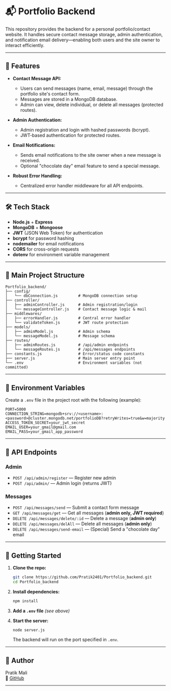 # 📬 Portfolio Backend

This repository provides the backend for a personal portfolio/contact website. It handles secure contact message storage, admin authentication, and notification email delivery—enabling both users and the site owner to interact efficiently.

---

## 🚀 Features

- **Contact Message API:**  
  - Users can send messages (name, email, message) through the portfolio site's contact form.
  - Messages are stored in a MongoDB database.
  - Admin can view, delete individual, or delete all messages (protected routes).

- **Admin Authentication:**  
  - Admin registration and login with hashed passwords (bcrypt).
  - JWT-based authentication for protected routes.

- **Email Notifications:**  
  - Sends email notifications to the site owner when a new message is received.
  - Optional "chocolate day" email feature to send a special message.

- **Robust Error Handling:**  
  - Centralized error handler middleware for all API endpoints.

---

## 🛠️ Tech Stack

- **Node.js** + **Express**
- **MongoDB** + **Mongoose**
- **JWT** (JSON Web Token) for authentication
- **bcrypt** for password hashing
- **nodemailer** for email notifications
- **CORS** for cross-origin requests
- **dotenv** for environment variable management

---

## 📁 Main Project Structure

```
Portfolio_backend/
├── config/
│   └── dbConnection.js         # MongoDB connection setup
├── controller/
│   ├── adminController.js      # Admin registration/login
│   └── messageController.js    # Contact message logic & mail
├── middlewares/
│   ├── errorHandler.js         # Central error handler
│   └── validateToken.js        # JWT route protection
├── models/
│   ├── adminModel.js           # Admin schema
│   └── messageModel.js         # Message schema
├── routes/
│   ├── adminRoutes.js          # /api/admin endpoints
│   └── messageRoutes.js        # /api/messages endpoints
├── constants.js                # Error/status code constants
├── server.js                   # Main server entry point
└── .env                        # Environment variables (not committed)
```

---

## 🔑 Environment Variables

Create a `.env` file in the project root with the following (example):

```
PORT=5000
CONNECTION_STRING=mongodb+srv://<username>:<password>@cluster.mongodb.net/portfolioDB?retryWrites=true&w=majority
ACCESS_TOKEN_SECRET=your_jwt_secret
EMAIL_USER=your_gmail@gmail.com
EMAIL_PASS=your_gmail_app_password
```

---

## 🧪 API Endpoints

### Admin
- `POST /api/admin/register` — Register new admin
- `POST /api/admin/` — Admin login (returns JWT)

### Messages
- `POST /api/messages/send` — Submit a contact form message
- `GET /api/messages/get` — Get all messages (**admin only, JWT required**)
- `DELETE /api/messages/delete/:id` — Delete a message (**admin only**)
- `DELETE /api/messages/delAll` — Delete all messages (**admin only**)
- `DELETE /api/messages/send-email` — (Special) Send a "chocolate day" email

---

## 🚀 Getting Started

1. **Clone the repo:**
   ```bash
   git clone https://github.com/Pratik2401/Portfolio_backend.git
   cd Portfolio_backend
   ```

2. **Install dependencies:**
   ```bash
   npm install
   ```

3. **Add a `.env` file** *(see above)*

4. **Start the server:**
   ```bash
   node server.js
   ```
   The backend will run on the port specified in `.env`.

---

## 📝 Author

Pratik Mali  
🔗 [GitHub](https://github.com/Pratik2401)

---
